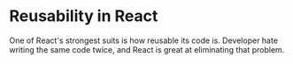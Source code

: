 # Reusability in React

One of React's strongest suits is how reusable its code is. Developer hate writing the same code twice, and React is great at eliminating that problem.
